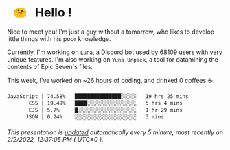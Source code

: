 <h1>   <img src="./spoink.gif" style="vertical-align:middle;" width="30px">   Hello ! </h1>

Nice to meet you! I'm just a guy without a tomorrow, who likes to develop little things with his poor knowledge.

Currently, I'm working on <a href='https://github.com/Asgarrrr/Luna'>`Luna`</a>, a Discord bot used by 68109 users with very unique features. I'm also working on `Yuna Unpack`, a tool for datamining the contents of Epic Seven's files.

This week, I've worked on ~26 hours of coding, and drinked 0 coffees ☕.

```
JavaScript │ 74.58%   ███████████████░░░░░   19 hrs 25 mins
       CSS │ 19.49%   ████░░░░░░░░░░░░░░░░   5 hrs 4 mins
       EJS │ 5.7%     █░░░░░░░░░░░░░░░░░░░   1 hr 29 mins
      JSON │ 0.24%    ░░░░░░░░░░░░░░░░░░░░   3 mins
```

###### This presentation is [updated](https://github.com/Asgarrrr) automatically every 5 minute, most recently on 2/2/2022, 12:37:05 PM ( UTC±0 ).